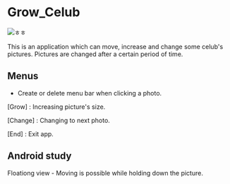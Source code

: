 # Grow_Celub
![ㅎㅎ](/C:\Users\mypc\Desktop/to/ㅎㅎ.png)

This is an application which can move, increase and change some celub's pictures. 
Pictures are changed after a certain period of time. 

## Menus

* Create or delete menu bar when clicking a photo.

[Grow] : Increasing picture's size.

[Change] : Changing to next photo.

[End] : Exit app.


## Android study
Floationg view - Moving is possible while holding down the picture. 
